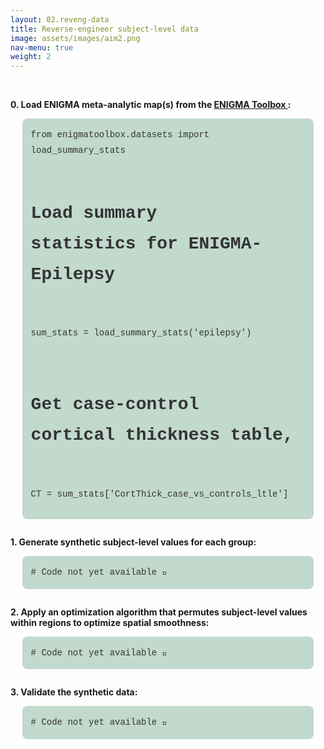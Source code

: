 ```yaml
---
layout: 02.reveng-data
title: Reverse-engineer subject-level data
image: assets/images/aim2.png
nav-menu: true
weight: 2
---
```


<head>
    <link rel="stylesheet" href="//cdnjs.cloudflare.com/ajax/libs/highlight.js/11.9.0/styles/github.min.css">
    <script src="//cdnjs.cloudflare.com/ajax/libs/highlight.js/11.9.0/highlight.min.js"></script>
    <script>hljs.highlightAll();</script>

<style>
  .code-box {
    background: rgba(60,135,94,0.306);
    border-radius: 8px;
    padding: 1em;   /* inside padding */
    margin: 0 1.33em 2em 1.33em;
  }

  .code-box pre,
  .code-box code,
  .code-box code.hljs {
    background: transparent !important;
    margin: 0;  /* reset inner spacing */
    padding: 0;
  }

  .code-box code,
  .code-box code.hljs {
    color: #333333 !important;
    font-family: 'Fira Code', 'Courier New', monospace;
    font-size: 14px;
    line-height: 1.75;
    display: block;
    overflow-x: auto;
  }
</style>
</head>

<!-- S T E P   0 -->
<div id="main" class="alt">
<br>
<p><b>0. Load ENIGMA meta-analytic map(s) from the <a href="https://enigma-toolbox.readthedocs.io/en/latest/" target="_blank">
    ENIGMA Toolbox
  </a>:</b></p>
<div class="code-box">
<pre><code class="language-python">from enigmatoolbox.datasets import load_summary_stats

# Load summary statistics for ENIGMA-Epilepsy
sum_stats = load_summary_stats('epilepsy')

# Get case-control cortical thickness table, 
CT = sum_stats['CortThick_case_vs_controls_ltle']
</code></pre></div>

<!-- S T E P   1 -->
<div id="main" class="alt">
<p><b>1. Generate synthetic subject-level values for each group:</b></p>
<div class="code-box">
<pre><code class="language-python"># Code not yet available 🚧
</code></pre></div>

<!-- S T E P   2 -->
<div id="main" class="alt">
<p><b>2. Apply an optimization algorithm that permutes subject-level values within regions to optimize spatial smoothness:</b></p>
<div class="code-box">
<pre><code class="language-python"># Code not yet available 🚧
</code></pre></div>

<!-- S T E P   3 -->
<div id="main" class="alt">
<p><b>3. Validate the synthetic data:</b></p>
<div class="code-box">
<pre><code class="language-python"># Code not yet available 🚧
</code></pre></div>

</div>
